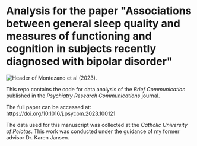 # Analysis for the paper "Associations between general sleep quality and measures of functioning and cognition in subjects recently diagnosed with bipolar disorder"

![Header of Montezano et al (2023).](https://user-images.githubusercontent.com/65104127/234472101-5e04aaee-79b8-4a54-861d-550ec64ad411.png)

This repo contains the code for data analysis of the *Brief Communication* published
in the *Psychiatry Research Communications* journal.

The full paper can be accessed at: https://doi.org/10.1016/j.psycom.2023.100121

The data used for this manuscript was collected at the *Catholic University of Pelotas*.
This work was conducted under the guidance of my former advisor Dr. Karen Jansen.